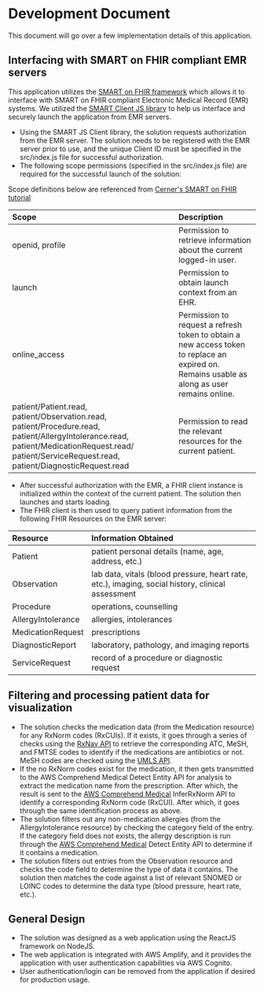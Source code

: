 # Development Document

This document will go over a few implementation details of this application.

## Interfacing with SMART on FHIR compliant EMR servers

This application utilizes the [SMART on FHIR framework](https://docs.smarthealthit.org/) which allows it to interface with SMART on FHIR compliant Electronic Medical Record (EMR) systems. We utilized the [SMART Client JS library](http://docs.smarthealthit.org/client-js/) to help us interface and securely launch the application from EMR servers.

- Using the SMART JS Client library, the solution requests authorization from the EMR server. The solution needs to be registered with the EMR server prior to use, and the unique Client ID must be specified in the src/index.js file for successful authorization. 
 - The following scope permissions (specified in the src/index.js file) are required for the successful launch of the solution:  

Scope definitions below are referenced from [Cerner's SMART on FHIR tutorial](https://engineering.cerner.com/smart-on-fhir-tutorial/)

|Scope| Description|
|:----------------|:-----------|
|  openid, profile        |     Permission to retrieve information about the current logged-in user.    | 
|  launch        |   Permission to obtain launch context from an EHR.      |
|  online_access        |  Permission to request a refresh token to obtain a new access token to replace an expired on. Remains usable as along as user remains online.    |
|  patient/Patient.read, patient/Observation.read, patient/Procedure.read, patient/AllergyIntolerance.read, patient/MedicationRequest.read/ patient/ServiceRequest.read, patient/DiagnosticRequest.read        | Permission to read the relevant resources for the current patient.    |


- After successful authorization with the EMR, a FHIR client instance is initialized within the context of the current patient. The solution then launches and starts loading.
- The FHIR client is then used to query patient information from the following FHIR Resources on the EMR server: 

|Resource| Information Obtained|
|:----------------|:-----------|
|  Patient        |     patient personal details (name, age, address, etc.)    | 
|  Observation        |   lab data, vitals (blood pressure, heart rate, etc.), imaging, social history, clinical assessment      |
|  Procedure        |  operations, counselling    |
|  AllergyIntolerance        | allergies, intolerances    |
|  MedicationRequest        |  prescriptions   |
|  DiagnosticReport        |   laboratory, pathology, and imaging reports        |
|  ServiceRequest        |     record of a procedure or diagnostic request     |
 


## Filtering and processing patient data for visualization

- The solution checks the medication data (from the Medication resource) for any RxNorm codes (RxCUIs). If it exists, it goes through a series of checks using the [RxNav API](https://mor.nlm.nih.gov/download/rxnav/) to retrieve the corresponding ATC, MeSH, and FMTSE codes to identify if the medications are antibiotics or not. MeSH codes are checked using the [UMLS API](https://documentation.uts.nlm.nih.gov/rest/home.html).
- If the no RxNorm codes exist for the medication, it then gets transmitted to the AWS Comprehend Medical Detect Entity API for analysis to extract the medication name from the prescription. After which, the result is sent to the [AWS Comprehend Medical](https://aws.amazon.com/comprehend/medical/) InferRxNorm API to identify a corresponding RxNorm code (RxCUI). After which, it goes through the same identification process as above.
- The solution filters out any non-medication allergies (from the AllergyIntolerance resource) by checking the category field of the entry. If the category field does not exists, the allergy description is run through the [AWS Comprehend Medical](https://aws.amazon.com/comprehend/medical/) Detect Entity API to determine if it contains a medication.
- The solution filters out entries from the Observation resource and checks the code field to determine the type of data it contains. The solution then matches the code against a list of relevant SNOMED or LOINC codes to determine the data type (blood pressure, heart rate, etc.).  

## General Design

- The solution was designed as a web application using the ReactJS framework on NodeJS.
- The web application is integrated with AWS Amplify, and it provides the application with user authentication capabilities via AWS Cognito.
- User authentication/login can be removed from the application if desired for production usage. 

